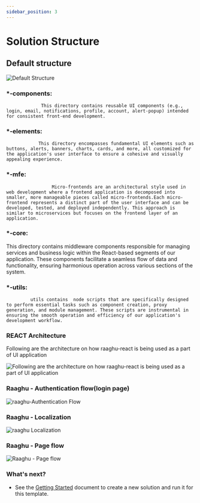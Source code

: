 ```yaml
---
sidebar_position: 3
---
```


# Solution Structure

Default structure
-----------------

![Default Structure](https://raaghustorageaccount.blob.core.windows.net/raaghu-docs/raaghu-solution-structure.png)

### \*-components:
                 This directory contains reusable UI components (e.g., login, email, notifications, profile, account, alert-popup) intended for consistent front-end development.

### \*-elements: 
                This directory encompasses fundamental UI elements such as buttons, alerts, banners, charts, cards, and more, all customized for the application's user interface to ensure a cohesive and visually appealing experience.

### \*-mfe:
                     Micro-frontends are an architectural style used in web development where a frontend application is decomposed into smaller, more manageable pieces called micro-frontends.Each micro-frontend represents a distinct part of the user interface and can be developed, tested, and deployed independently. This approach is similar to microservices but focuses on the frontend layer of an application.

### \*-core:
 This directory contains middleware components responsible for managing services and business logic within the React-based segments of our application. These components facilitate a seamless flow of data and functionality, ensuring harmonious operation across various sections of the system.

### \*-utils: 
             utils contains  node scripts that are specifically designed to perform essential tasks such as component creation, proxy generation, and module management. These scripts are instrumental in ensuring the smooth operation and efficiency of our application's development workflow.


### REACT Architecture

Following are the architecture on how raaghu-react is being used as a part of UI application

![Following are the architecture on how raaghu-react is being used as a part of UI application](https://raaghustorageaccount.blob.core.windows.net/raaghu-docs/raaghu-architecture.png)

### Raaghu - Authentication flow(login page)

![raaghu-Authentication Flow](https://raaghustorageaccount.blob.core.windows.net/raaghu-docs/raaghuAuthenticationFlow.png)

### Raaghu - Localization

![raaghu Localization](https://raaghustorageaccount.blob.core.windows.net/raaghu-docs/raaghuLocalization.png)

### Raaghu - Page flow

![Raaghu - Page flow](https://raaghustorageaccount.blob.core.windows.net/raaghu-docs/raaghuPageFlow.png)

### What's next?

* See the [Getting Started](Getting-Started.html) document to create a new solution and run it for this template.
